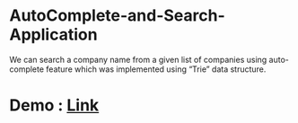 # AutoComplete-and-Search-Application
We can search a company name from a given list of companies using auto-complete feature which  was implemented using “Trie” data structure. 
# Demo : <a href="https://sandeep-nitharwal-3905.github.io/Auto-Complete-and-Search-Application/"> Link 
